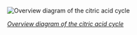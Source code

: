 
![Overview diagram of the citric acid cycle](https://upload.wikimedia.org/wikipedia/commons/thumb/0/0b/Citric_acid_cycle_with_aconitate_2.svg/825px-Citric_acid_cycle_with_aconitate_2.svg.png)

*[Overview diagram of the citric acid cycle](https://wikipedia.org/wiki/File:Citric_acid_cycle_with_aconitate_2.svg)*
